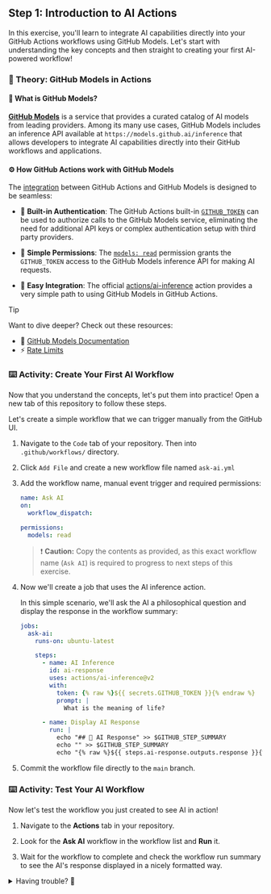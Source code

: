 ## Step 1: Introduction to AI Actions

In this exercise, you'll learn to integrate AI capabilities directly into your GitHub Actions workflows using GitHub Models. Let's start with understanding the key concepts and then straight to creating your first AI-powered workflow!

### 📖 Theory: GitHub Models in Actions

#### 🤖 What is GitHub Models?

**[GitHub Models](https://docs.github.com/github-models)** is a service that provides a curated catalog of AI models from leading providers. Among its many use cases, GitHub Models includes an inference API available at `https://models.github.ai/inference` that allows developers to integrate AI capabilities directly into their GitHub workflows and applications.

#### ⚙️ How GitHub Actions work with GitHub Models

The [integration](https://docs.github.com/en/github-models/use-github-models/integrating-ai-models-into-your-development-workflow#using-ai-models-with-github-actions) between GitHub Actions and GitHub Models is designed to be seamless:

- 🔑 **Built-in Authentication**: The GitHub Actions built-in [`GITHUB_TOKEN`](https://docs.github.com/en/actions/tutorials/authenticate-with-github_token#modifying-the-permissions-for-the-github_token) can be used to authorize calls to the GitHub Models service, eliminating the need for additional API keys or complex authentication setup with third party providers.

- 🔐 **Simple Permissions**: The [`models: read`](https://docs.github.com/en/actions/tutorials/authenticate-with-github_token#modifying-the-permissions-for-the-github_token) permission grants the `GITHUB_TOKEN` access to the GitHub Models inference API for making AI requests.

- 🎯 **Easy Integration**: The official [actions/ai-inference](https://github.com/actions/ai-inference) action provides a very simple path to using GitHub Models in GitHub Actions.

> [!TIP]
>
> Want to dive deeper? Check out these resources:
>
> - 📖 [GitHub Models Documentation](https://docs.github.com/en/github-models)
> - ⚡ [Rate Limits](https://docs.github.com/en/github-models/use-github-models/prototyping-with-ai-models#rate-limits)

### ⌨️ Activity: Create Your First AI Workflow

Now that you understand the concepts, let's put them into practice! Open a new tab of this repository to follow these steps.

Let's create a simple workflow that we can trigger manually from the GitHub UI.

1. Navigate to the `Code` tab of your repository. Then into `.github/workflows/` directory.

1. Click `Add File` and create a new workflow file named `ask-ai.yml`

1. Add the workflow name, manual event trigger and required permissions:

   ```yaml
   name: Ask AI
   on:
     workflow_dispatch:

   permissions:
     models: read
   ```

   > ❗ **Caution:** Copy the contents as provided, as this exact workflow name (`Ask AI`) is required to progress to next steps of this exercise.

1. Now we'll create a job that uses the AI inference action.

   In this simple scenario, we'll ask the AI a philosophical question and display the response in the workflow summary:

   ```yaml
   jobs:
     ask-ai:
       runs-on: ubuntu-latest

       steps:
         - name: AI Inference
           id: ai-response
           uses: actions/ai-inference@v2
           with:
             token: {% raw %}${{ secrets.GITHUB_TOKEN }}{% endraw %}
             prompt: |
               What is the meaning of life?

         - name: Display AI Response
           run: |
             echo "## 🤖 AI Response" >> $GITHUB_STEP_SUMMARY
             echo "" >> $GITHUB_STEP_SUMMARY
             echo "{% raw %}${{ steps.ai-response.outputs.response }}{% endraw %}" >> $GITHUB_STEP_SUMMARY
   ```

1. Commit the workflow file directly to the `main` branch.


### ⌨️ Activity: Test Your AI Workflow

Now let's test the workflow you just created to see AI in action!

1. Navigate to the **Actions** tab in your repository.

1. Look for the **Ask AI** workflow in the workflow list and **Run** it.

1. Wait for the workflow to complete and check the workflow run summary to see the AI's response displayed in a nicely formatted way.

<details>
<summary>Having trouble? 🤷</summary><br/>

- **Workflow fails to run**: Ensure you're on a repository where you have write permissions and that GitHub Actions are enabled
- **No AI response**: Make sure the `id: ai-response` is set on the AI Inference step and referenced correctly in the Display step
- **Permission errors**: Double-check that the `models: read` permission is properly configured in your workflow file
- **Action not found**: Verify you're using the exact action name: `actions/ai-inference@v2`

</details>
